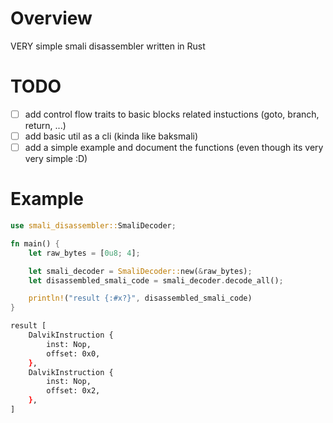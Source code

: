 # Overview

VERY simple smali disassembler written in Rust

# TODO

- [ ] add control flow traits to basic blocks related instuctions (goto, branch, return, ...)
- [ ] add basic util as a cli (kinda like baksmali)
- [ ] add a simple example and document the functions (even though its very very simple :D)

# Example
```rust
use smali_disassembler::SmaliDecoder;

fn main() {
    let raw_bytes = [0u8; 4];

    let smali_decoder = SmaliDecoder::new(&raw_bytes);
    let disassembled_smali_code = smali_decoder.decode_all();

    println!("result {:#x?}", disassembled_smali_code)
}
```
```bash
result [
    DalvikInstruction {
        inst: Nop,
        offset: 0x0,
    },
    DalvikInstruction {
        inst: Nop,
        offset: 0x2,
    },
]
```
